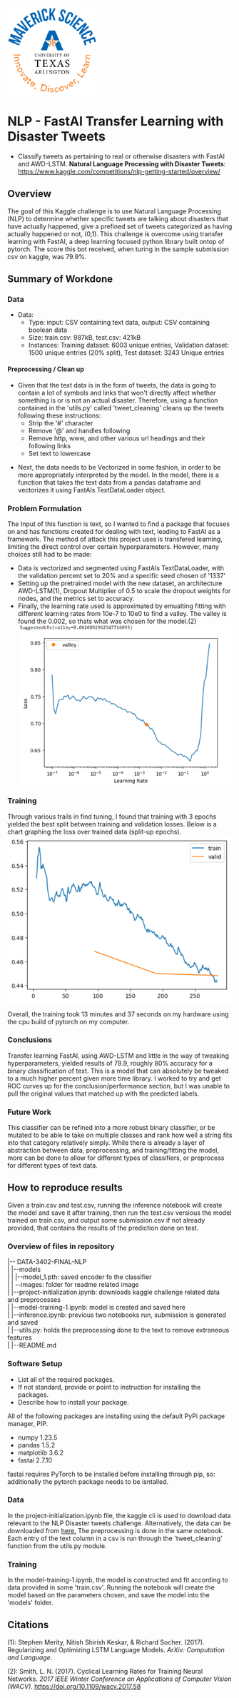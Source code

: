 ![](images/UTA-DataScience-Logo.png)

# NLP - FastAI Transfer Learning with Disaster Tweets

* Classify tweets as pertaining to real or otherwise disasters with FastAI and AWD-LSTM.
 **Natural Language Processing with Disaster Tweets**:  https://www.kaggle.com/competitions/nlp-getting-started/overview/

## Overview

The goal of this Kaggle challenge is to use Natural Language Processing (NLP) to determine whether specific tweets are talking about disasters that have actually happened, give a prefined set of tweets categorized as having actually happened or not, (0,1). This challenge is overcome using transfer learning with FastAI, a deep learning focused python library built ontop of pytorch. The score this bot received, when turing in the sample submission csv on kaggle, was 79.9%.

## Summary of Workdone

### Data

* Data:
  * Type: input: CSV containing text data, output: CSV containing boolean data
  * Size: train.csv: 987kB, test.csv: 421kB
  * Instances: Training dataset: 6003 unique entries, Validation dataset: 1500 unique entries (20% split), Test dataset: 3243 Unique entries

#### Preprocessing / Clean up

* Given that the text data is in the form of tweets, the data is going to contain a lot of symbols and links that won't directly affect whether something is or is not an actual disaster. Therefore, using a function contained in the 'utils.py' called 'tweet_cleaning' cleans up the tweets following these instructions:
	* Strip the '#' character
	* Remove '@' and handles following
	* Remove http, www, and other various url headings and their following links
	* Set text to lowercase
- Next, the data needs to be Vectorized in some fashion, in order to be more appropriately interpreted by the model. In the model, there is a function that takes the text data from a pandas dataframe and vectorizes it using FastAIs TextDataLoader object.

### Problem Formulation

The Input of this function is text, so I wanted to find a package that focuses on and has functions created for dealing with text, leading to FastAI as a framework. The method of attack this project uses is transfered learning, limiting the direct control over certain hyperparameters. However, many choices still had to be made:
- Data is vectorized and segmented using FastAIs TextDataLoader, with the validation percent set to 20% and a specific seed chosen of '1337'
- Setting up the pretrained model with the new dataset, an architecture AWD-LSTM(1), Dropout Multiplier of 0.5 to scale the dropout weights for nodes, and the metrics set to accuracy.
- Finally, the learning rate used is approximated by emualting fitting with different learning rates from 10e-7 to 10e0 to find a valley. The valley is found the 0.002, so thats what was chosen for the model.(2)
![](images/lr_finder.png)

### Training
Through various trails in find tuning, I found that training with 3 epochs yielded the best split between training and validation losses. Below is a chart graphing the loss over trained data (split-up epochs).
![](images/loss.png)

Overall, the training took 13 minutes and 37 seconds on my hardware using the cpu build of pytorch on my computer. 

### Conclusions

Transfer learning FastAI, using AWD-LSTM and little in the way of tweaking hyperparameters, yielded results of 79.9, roughly 80% accuracy for a binary classification of text. This is a model that can absolutely be tweaked to a much higher percent given more time library. I worked to try and get ROC curves up for the conclusion/performance section, but I was unable to pull the original values that matched up with the predicted labels.

### Future Work

This classifier can be refined into a more robust binary classifier, or be mutated to be able to take on multiple classes and rank how well a string fits into that category relatively simply. While there is already a layer of abstraction between data, preprocessing, and training/fitting the model, more can be done to allow for different types of classifiers, or preprocess for different types of text data.

## How to reproduce results

Given a train.csv and test.csv, running the inference notebook will create the model and save it after training, then run the test.csv versious the model trained on train.csv, and output some submission.csv if not already provided, that contains the results of the prediction done on test.

### Overview of files in repository

|-- DATA-3402-FINAL-NLP\
|    |--models\
|    |    |--model_1.pth: saved encoder fo the classifier\
|    | --images: folder for readme related image\
|    |--project-initialization.ipynb: downloads kaggle challenge related data and preprocesses\
|    |--model-training-1.ipynb: model is created and saved here\
|    |--inference.ipynb: previous two notebooks run, submission is generated and saved\
|    |--utils.py: holds the preprocessing done to the text to remove extraneous features\
|    |--README.md

### Software Setup
* List all of the required packages.
* If not standard, provide or point to instruction for installing the packages.
* Describe how to install your package.

All of the following packages are installing using the default PyPi package manager, PIP.
- numpy 1.23.5
- pandas 1.5.2
- matplotlib 3.6.2
- fastai 2.7.10

fastai requires PyTorch to be installed before installing through pip, so: additionally the pytorch package needs to be isntalled.

### Data
In the project-initialization.ipynb file, the kaggle cli is used to download data relevant to the NLP Disaster tweets challenge. Alternatively, the data can be downloaded from [here.](https://www.kaggle.com/competitions/nlp-getting-started/data) The preprocessing is done in the same notebook. Each entry of the text column in a csv is run through the 'tweet_cleaning' function from the utils.py module.

### Training

In the model-training-1.ipynb, the model is constructed and fit according to data provided in some 'train.csv'. Running the notebook will create the model based on the parameters chosen, and save the model into the 'models' folder.


## Citations

(1): Stephen Merity, Nitish Shirish Keskar, & Richard Socher. (2017). Regularizing and Optimizing LSTM Language Models. _ArXiv: Computation and Language_.

(2): Smith, L. N. (2017). Cyclical Learning Rates for Training Neural Networks. _2017 IEEE Winter Conference on Applications of Computer Vision (WACV)_. https://doi.org/10.1109/wacv.2017.58






